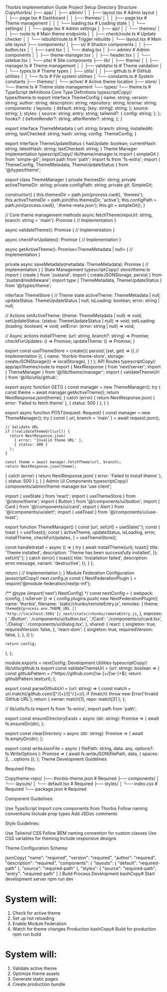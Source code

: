 Thorbis Implementation Guide
Project Setup
Directory Structure
Copythorbis/
├── app/
│   ├── admin/
│   │   ├── layout.tsx                # Admin layout
│   │   ├── page.tsx                  # Dashboard
│   │   ├── themes/
│   │   │   ├── page.tsx              # Theme management
│   │   │   └── loading.tsx           # Loading state
│   │   └── settings/
│   │       └── page.tsx              # Admin settings
│   ├── api/
│   │   └── themes/
│   │       ├── route.ts              # Main theme endpoints
│   │       ├── check/route.ts        # Update checker
│   │       └── rebuild/route.ts      # Trigger rebuilds
│   └── layout.tsx                    # Main site layout
├── components/
│   ├── ui/                           # Shadcn components
│   │   ├── button.tsx
│   │   ├── card.tsx
│   │   └── dialog.tsx
│   ├── admin/                        # Admin components
│   │   ├── theme-manager.tsx
│   │   ├── header.tsx
│   │   └── sidebar.tsx
│   └── site/                         # Site components
├── lib/
│   ├── theme/
│   │   ├── manager.ts                # Theme management
│   │   ├── validator.ts              # Theme validation
│   │   └── types.ts                  # Theme types
│   ├── utils/
│   │   ├── github.ts                 # GitHub utilities
│   │   └── fs.ts                     # File system utilities
│   └── constants.ts                  # System constants
├── themes/
│   └── active/                       # Active theme location
├── store/
│   └── theme.ts                      # Theme state management
└── types/
    └── theme.ts                      # TypeScript definitions
Core Type Definitions
typescriptCopy// types/theme.ts
export interface ThemeConfig {
  name: string;
  version: string;
  author: string;
  description: string;
  repository: string;
  license: string;
  components: {
    layouts: {
      default: string;
      [key: string]: string;
    };
    source: string;
  };
  styles: {
    source: string;
    entry: string;
    tailwind?: {
      config: string;
    };
  };
  hooks?: {
    beforeRender?: string;
    afterRender?: string;
  };
}

export interface ThemeMetadata {
  url: string;
  branch: string;
  installedAt: string;
  lastChecked: string;
  hash: string;
  config: ThemeConfig;
}

export interface ThemeUpdateStatus {
  hasUpdate: boolean;
  currentHash: string;
  latestHash: string;
  lastChecked: string;
}
Theme Manager Implementation
typescriptCopy// lib/theme/manager.ts
import { simpleGit } from 'simple-git';
import path from 'path';
import fs from 'fs-extra';
import { ThemeConfig, ThemeMetadata, ThemeUpdateStatus } from '@/types/theme';

export class ThemeManager {
  private themesDir: string;
  private activeThemeDir: string;
  private configPath: string;
  private git: SimpleGit;

  constructor() {
    this.themesDir = path.join(process.cwd(), 'themes');
    this.activeThemeDir = path.join(this.themesDir, 'active');
    this.configPath = path.join(process.cwd(), '.theme-meta.json');
    this.git = simpleGit();
  }

  // Core theme management methods
  async fetchTheme(repoUrl: string, branch: string = 'main'): Promise<ThemeMetadata> {
    // Implementation
  }

  async validateTheme(): Promise<void> {
    // Implementation
  }

  async checkForUpdates(): Promise<ThemeUpdateStatus> {
    // Implementation
  }

  async getActiveTheme(): Promise<ThemeMetadata | null> {
    // Implementation
  }

  private async saveMetadata(metadata: ThemeMetadata): Promise<void> {
    // Implementation
  }
}
State Management
typescriptCopy// store/theme.ts
import { create } from 'zustand';
import { createJSONStorage, persist } from 'zustand/middleware';
import type { ThemeMetadata, ThemeUpdateStatus } from '@/types/theme';

interface ThemeStore {
  // Theme state
  activeTheme: ThemeMetadata | null;
  updateStatus: ThemeUpdateStatus | null;
  isLoading: boolean;
  error: string | null;

  // Actions
  setActiveTheme: (theme: ThemeMetadata | null) => void;
  setUpdateStatus: (status: ThemeUpdateStatus | null) => void;
  setLoading: (loading: boolean) => void;
  setError: (error: string | null) => void;
  
  // Async actions
  installTheme: (url: string, branch?: string) => Promise<void>;
  checkForUpdates: () => Promise<void>;
  updateTheme: () => Promise<void>;
}

export const useThemeStore = create<ThemeStore>()(
  persist(
    (set, get) => ({
      // Implementation
    }),
    {
      name: 'thorbis-theme-store',
      storage: createJSONStorage(() => localStorage),
    }
  )
);
API Routes
typescriptCopy// app/api/themes/route.ts
import { NextResponse } from 'next/server';
import { ThemeManager } from '@/lib/theme/manager';
import { validateThemeUrl } from '@/lib/utils/github';

export async function GET() {
  const manager = new ThemeManager();
  try {
    const theme = await manager.getActiveTheme();
    return NextResponse.json(theme);
  } catch (error) {
    return NextResponse.json(
      { error: 'Failed to fetch theme' },
      { status: 500 }
    );
  }
}

export async function POST(request: Request) {
  const manager = new ThemeManager();
  try {
    const { url, branch = 'main' } = await request.json();
    
    // Validate URL
    if (!validateThemeUrl(url)) {
      return NextResponse.json(
        { error: 'Invalid theme URL' },
        { status: 400 }
      );
    }

    const theme = await manager.fetchTheme(url, branch);
    return NextResponse.json(theme);
  } catch (error) {
    return NextResponse.json(
      { error: 'Failed to install theme' },
      { status: 500 }
    );
  }
}
Admin UI Components
typescriptCopy// components/admin/theme-manager.tsx
'use client';

import { useState } from 'react';
import { useThemeStore } from '@/store/theme';
import { Button } from '@/components/ui/button';
import { Card } from '@/components/ui/card';
import { Alert } from '@/components/ui/alert';
import { useToast } from '@/components/ui/use-toast';

export function ThemeManager() {
  const [url, setUrl] = useState('');
  const { toast } = useToast();
  const {
    activeTheme,
    updateStatus,
    isLoading,
    error,
    installTheme,
    checkForUpdates,
  } = useThemeStore();

  const handleInstall = async () => {
    try {
      await installTheme(url);
      toast({
        title: 'Theme installed',
        description: 'Theme has been successfully installed',
      });
      setUrl('');
    } catch (error) {
      toast({
        title: 'Installation failed',
        description: error.message,
        variant: 'destructive',
      });
    }
  };

  return (
    // Implementation
  );
}
Module Federation Configuration
javascriptCopy// next.config.js
const { NextFederationPlugin } = require('@module-federation/nextjs-mf');

/** @type {import('next').NextConfig} */
const nextConfig = {
  webpack: (config, { isServer }) => {
    config.plugins.push(
      new NextFederationPlugin({
        name: 'thorbis',
        filename: 'static/chunks/remoteEntry.js',
        remotes: {
          theme: `theme@${process.env.THEME_URL || 'http://localhost:3001'}/_next/static/chunks/remoteEntry.js`,
        },
        exposes: {
          './Button': './components/ui/button.tsx',
          './Card': './components/ui/card.tsx',
          './Dialog': './components/ui/dialog.tsx',
        },
        shared: {
          react: {
            singleton: true,
            requiredVersion: false,
          },
          'react-dom': {
            singleton: true,
            requiredVersion: false,
          },
        },
      })
    );

    return config;
  },
};

module.exports = nextConfig;
Development Utilities
typescriptCopy// lib/utils/github.ts
export const validateThemeUrl = (url: string): boolean => {
  const githubPattern = /^https:\/\/github\.com\/[\w-]+\/[\w-]+$/;
  return githubPattern.test(url);
};

export const parseGithubUrl = (url: string) => {
  const match = url.match(/github\.com\/([^\/]+)\/([^\/\.]+)/);
  if (!match) throw new Error('Invalid GitHub URL');
  return { owner: match[1], repo: match[2] };
};

// lib/utils/fs.ts
import fs from 'fs-extra';
import path from 'path';

export const ensureDirectoryExists = async (dir: string): Promise<void> => {
  await fs.ensureDir(dir);
};

export const clearDirectory = async (dir: string): Promise<void> => {
  await fs.emptyDir(dir);
};

export const writeJsonFile = async (
  filePath: string,
  data: any,
  options?: fs.WriteOptions
): Promise<void> => {
  await fs.writeJSON(filePath, data, { spaces: 2, ...options });
};
Theme Development Guidelines

Required Files:

Copytheme-repo/
├── thorbis-theme.json      # Required
├── components/
│   └── layouts/
│       └── default.tsx     # Required
├── styles/
│   └── index.css          # Required
└── package.json           # Required

Component Guidelines:


Use TypeScript
Import core components from Thorbis
Follow naming conventions
Include prop types
Add JSDoc comments


Style Guidelines:


Use Tailwind CSS
Follow BEM naming convention for custom classes
Use CSS variables for theming
Include responsive designs


Theme Configuration Schema:

jsonCopy{
  "name": "required",
  "version": "required",
  "author": "required",
  "description": "required",
  "components": {
    "layouts": {
      "default": "required-path"
    },
    "source": "required-path"
  },
  "styles": {
    "source": "required-path",
    "entry": "required-path"
  }
}
Build Process
Development
bashCopy# Start development server
npm run dev

# System will:
1. Check for active theme
2. Set up hot reloading
3. Enable Module Federation
4. Watch for theme changes
Production
bashCopy# Build for production
npm run build

# System will:
1. Validate active theme
2. Optimize theme assets
3. Generate static pages
4. Create production bundle